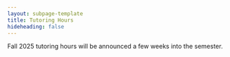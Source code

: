 ```yaml
---
layout: subpage-template
title: Tutoring Hours
hideheading: false
---
```

Fall 2025 tutoring hours will be announced a few weeks into the semester.
